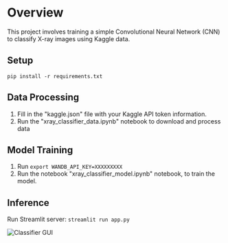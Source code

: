 # Overview
This project involves training a simple Convolutional Neural Network (CNN) to classify X-ray images using Kaggle data.

## Setup
```pip install -r requirements.txt```

## Data Processing
1. Fill in the "kaggle.json" file with your Kaggle API token information.
2. Run the "xray_classifier_data.ipynb" notebook to download and process data

## Model Training
1. Run ```export WANDB_API_KEY=XXXXXXXXX```
2. Run the notebook "xray_classifier_model.ipynb" notebook, to train the model.

## Inference
Run Streamlit server:
```streamlit run app.py```

![Classifier GUI](/assets/landing_screenshot.png)
